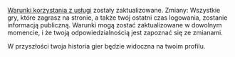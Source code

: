 [Warunki korzystania z usługi](https://www.infinitechess.org/termsofservice) zostały zaktualizowane. Zmiany: Wszystkie gry, które zagrasz na stronie, a także twój ostatni czas logowania, zostanie informacją publiczną. Warunki mogą zostać zaktualizowane w dowolnym momencie, i że twoją odpowiedzialnością jest zapoznać się ze zmianami.

W przyszłości twoja historia gier będzie widoczna na twoim profilu.


